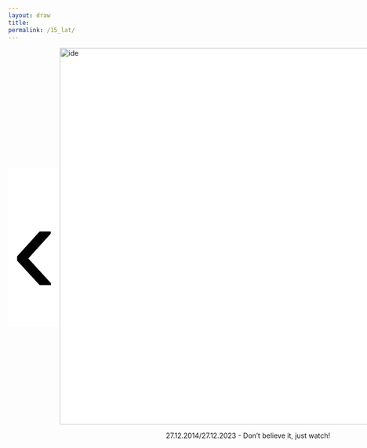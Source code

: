 ```yaml
---
layout: draw
title:
permalink: /15_lat/
---
```


<div style="text-align:left; display: flex; align-items: center;">
  <div style="flex: 0 0 10%;" class="vertical-center"><button onclick="prevImage();" style="border: 0px; background-color:white;"> 
    <span class="arrowhtml">&#8249;</span> </button> 
  </div>
  <div id="div-img" style="flex: 0 0 70%;">
    <img class="vertical-center" id="image" src="{{ site.baseurl }}/images/15_lat/just_watch.png" alt="ide" style="width: 80vw">
    <p style="text-align:center" id="year-sub"> 27.12.2014/27.12.2023 - Don’t believe it, just watch! </p>
  </div>
  <div id="div-txt" style="flex: 0 0 0%; align-items: center;">
    <p style="text-align:left; margin-left: 100px;" id="subtitle"> </p>
  </div>
  <div style="flex: 0 0 10%;" class="vertical-center"><button onclick="nextImage();" style="border: 0px; background-color:white;"> 
    <span class="arrowhtml">&#8250;</span> </button>
  </div>
</div>


<script>

var index      = 0;
var array      = [0, 8, 16, 25, 32, 41, 45, 54];
var image_list = [
                  "{{ site.baseurl }}/images/15_lat/just_watch.png",
                  "{{ site.baseurl }}/images/15_lat/2014/deskurow.jpg",
                  "{{ site.baseurl }}/images/15_lat/2014/wymyslilam.JPG",
                  "{{ site.baseurl }}/images/15_lat/2014/blue_jeans.png",
                  "{{ site.baseurl }}/images/15_lat/2014/rozpierdolilas.JPG",
                  "{{ site.baseurl }}/images/15_lat/2014/misty.JPG",
                  "{{ site.baseurl }}/images/15_lat/2014/wilczyslad.JPG",
                  "{{ site.baseurl }}/images/15_lat/2014/aleakoncert.jpg",

                  "{{ site.baseurl }}/images/15_lat/2015/znow.jpg",
                  "{{ site.baseurl }}/images/15_lat/2015/piano.jpg",
                  "{{ site.baseurl }}/images/15_lat/2015/onaczarna.png",
                  "{{ site.baseurl }}/images/15_lat/2015/jaskolka.JPG",
                  "{{ site.baseurl }}/images/15_lat/2015/calusy.jpg",
                  "{{ site.baseurl }}/images/15_lat/2015/remont.jpg",
                  "{{ site.baseurl }}/images/15_lat/2015/mnm-luzna.jpg",
                  "{{ site.baseurl }}/images/15_lat/2015/mimuw.png",
                  
                  "{{ site.baseurl }}/images/15_lat/2016/przepasc.png",
                  "{{ site.baseurl }}/images/15_lat/2016/bistro.png",
                  "{{ site.baseurl }}/images/15_lat/2016/czarna_hancza.JPG",
                  "{{ site.baseurl }}/images/15_lat/2016/iskra.png",
                  "{{ site.baseurl }}/images/15_lat/2016/srebrzy.png",
                  "{{ site.baseurl }}/images/15_lat/2016/falling.png",
                  "{{ site.baseurl }}/images/15_lat/2016/okosmoka.png",
                  "{{ site.baseurl }}/images/15_lat/2016/czolg.JPG",
                  "{{ site.baseurl }}/images/15_lat/2016/jungle.png",

                  "{{ site.baseurl }}/images/15_lat/2017/tancz.png",
                  "{{ site.baseurl }}/images/15_lat/2017/bojery.png",
                  "{{ site.baseurl }}/images/15_lat/2017/zegarmistrz.png",
                  "{{ site.baseurl }}/images/15_lat/2017/bernardynska.png",
                  "{{ site.baseurl }}/images/15_lat/2017/slub.png",
                  "{{ site.baseurl }}/images/15_lat/2017/portugalia.jpg",
                  "{{ site.baseurl }}/images/15_lat/2017/gotham.png",

                  "{{ site.baseurl }}/images/15_lat/2018/volvo.png",
                  "{{ site.baseurl }}/images/15_lat/2018/lapared.png",
                  "{{ site.baseurl }}/images/15_lat/2018/fuerta.png",
                  "{{ site.baseurl }}/images/15_lat/2018/prysznic.png",
                  "{{ site.baseurl }}/images/15_lat/2018/szpital.jpg",
                  "{{ site.baseurl }}/images/15_lat/2018/rebel.jpg",
                  "{{ site.baseurl }}/images/15_lat/2018/dom-wrobli.png",
                  "{{ site.baseurl }}/images/15_lat/2018/grancanaria.png",
                  "{{ site.baseurl }}/images/15_lat/2018/piorun.png",

                  "{{ site.baseurl }}/images/15_lat/2019/jeruszalaim.jpg",
                  "{{ site.baseurl }}/images/15_lat/2019/garda.jpg",
                  "{{ site.baseurl }}/images/15_lat/2019/lusterko.jpg",
                  "{{ site.baseurl }}/images/15_lat/2019/siniak.jpg",
                  "{{ site.baseurl }}/images/15_lat/2019/zmywcia.jpg",
                  "{{ site.baseurl }}/images/15_lat/2019/izrael.JPG",
                  "{{ site.baseurl }}/images/15_lat/2019/call.jpg",
                  "{{ site.baseurl }}/images/15_lat/2019/palma.jpg",

                  "{{ site.baseurl }}/images/15_lat/2020/like_a_bird.jpg",
                  "{{ site.baseurl }}/images/15_lat/2020/fuerta.jpg",

                  "{{ site.baseurl }}/images/15_lat/2021/30stka.JPG",
                  "{{ site.baseurl }}/images/15_lat/2021/brzuch.jpg",
                  "{{ site.baseurl }}/images/15_lat/2021/chleb.jpg",

                  "{{ site.baseurl }}/images/15_lat/2022/chmurko.JPG",

                  "{{ site.baseurl }}/images/15_lat/2023/overthrown.jpg",
                  "{{ site.baseurl }}/images/15_lat/2023/overthrown.jpg",
                  "{{ site.baseurl }}/images/15_lat/2023/czarny_pocisk.jpg",
                  "{{ site.baseurl }}/images/15_lat/2023/oddech.jpg",
                  "{{ site.baseurl }}/images/15_lat/2023/justken.jpg",
                  ]

var text_list = [ "27.12.2014/27.12.2023 - Don’t believe it, just watch!",
                  
                  "Na szarość naszych nocy \n na naszą bezimienność \n na szarość i nijakość \n jutrzejszych naszych marzeń \n na twarzy przezroczystość \n na twarze bez wyrazu \n na nasze oddalenie \n na naszą nieobecność \n i rozmów obojętność \n listek iskierkę cieni \n jak kotwicę \n wbij w nasze serce \n\n Deskurów, maj 2014",
                  "Dzisiaj nagle wymyśliłem Ciebie \n Twoje imię zadźwięczało we mnie \n Choć tyle innych jest \n Znam tylko jego dźwięk \n\n Błota Karwieńskie, sierpień 2014",
                  "Blue jeans, white shirt \n Walked into the room \n you know you made my eyes burn \n It was like James Dean, for sure \n You so fresh to death and sick as ca-cancer \n You were sorta punk rock, I grew up on hip hop \n But you fit me better than my favorite sweater, and I know \n That love is mean, and love hurts \n But I still remember that day we met in December, oh baby \n\n Ursynów 2014", 
                  "Rozpierdoliłaś mi wakacje \n Na dworcu stoję sam \n\n Warszawa-Bieszczady, wrzesień 2014",
                  "Far Over the Misty Mountains Cold \n To Dungeons Deep and Caverns Old \n We must away ere break of day \n To find our long-forgotten gold \n\n The Pines were Roaring on The Heights \n The Winds were Moaning in the Night \n The Fire was Red, it Flaming Spread \n The Trees Like Torches Blazed with Light \n\n Bieszczady, wrzesień 2014",
                  "Za wilczym śladem podążę w zamieć \n I twoje serce wytropię uparte \n Przez gniew i smutek, stwardniałe w kamień \n Rozpalę usta     smagane wiatrem \n\n Bieszczady, wrzesień 2014",
                  "A śnieg biały błyska pod czarnymi kołami \n Tu czas odmierzamy pustymi flaszkami \n Dla ludzi umarłych już nie ma zbawienia \n Pod stalowym niebem nic się nie zmienia \n\n 2 koła, listopad 2014",
                  
                  "Znów wędrujemy ciepłym krajem, malachitową łąką morza - 2015",
                  "And the newspapers were fooling \n And the ash-trays have retired \n Cause the piano has been drinking \n The piano has been drinking \n The piano has been drinking, not me \n Not me, not me, not me, not me \n\n Londyn, luty 2015",
                  "Nie nasza rzecz nasza rzecz naszą robić rzecz \n\n Verfluchten polnischen, polnischen \n partisanen, banditen, banditen \n\n Halo halo! \n Tutaj Londyn! tutaj Londyn! \n Ona czarna, \n A on blondyn, a on blodyn \n\n Londyn, luty 2015",
                  "Jaskółka czarny sztylet, wydarty z piersi wiatru \n Nagła smutku kotwica, z niewidzialnego jachtu \n Katedra ją złowiła w sklepienia sieć wysoką \n Jak śmierć kamienna bryła \n Jak wyrok naw prostokąt \n Jaskółka błyskawica w kościele obumarłym \n Tnie jak czarne nożyce lęk, który ją ogarnia \n\n Londyn, luty 2015",
                  "Hey, brother, nice and steady \n Put down your drink, you ready \n It's hard when things get messy \n (They call it lonely digging) \n Your booty shaking, you know \n Your head has no right to say no \n Tonight it's ready, set, go \n Baby can you move it round the rhythm \n So we can get with'em \n To the ground and get us a rock and roll round \n Just a downtown body body coming with a super-hottie \n Let's go, yes, no, hell no \n\n Warszawa-Berlin Express, 26.05.2015",
                  "Must be the reason \n why I'm king of my castle \n Must be the reason \n why I'm freeing my trapped soul \n Must be the reason \n why I'm king of my castle \n Must be a reason \n why I'm making examples of you \n\n Neseberska, lipiec 2015",
                  "Czy to gawron był takim mistrzem w swoim rzemiośle, czy to samochód był tak doskonały, dość że wkrótce otworzywszy oczy zobaczyła pod sobą nie ciemność boru, lecz rozedrgane jezioro świateł Moskwy. \n\n Warszawa, sierpień 2015",
                  "Automaty liczą, liczą, liczą \n Liczą cały czas \n Automaty liczą na człowieka \n Automaty liczą, programują, odgarniają śnieg \n Liczną liczbą liczą obliczenia, \n Automaty, liczą, mylą się, a powinny nie \n Automaty automatyzują \n Automaty szybko niszczą się \n Ale znowu się reprodukują \n (...) \n Wielkie automaty liczą nas, segregują nas, \n Małych ludzi, co je obsługują, \n Wykonują rzędy długich liczb, \n Niewiadomych liczb, \n Oznaczają nas symbolem x \n\n MIMUW, wrzesień 2015",

                  "Możesz słuchać plusku wody, możesz zostać z nią do rana - 2016",
                  "Nie pasuję do tego miejsca \n Tutaj siedzi liga pierwsza \n I choć miłość najważniejsza \n Nie zbliża mnie do zwycięstwa \n\n Sopot, 26.05.2016",
                  "Reggae reggae reggae bieszczadzkie \n Reggae reggae reggae \n Słońcem pachnące ma jagód smak \n Reggae reggae reggae bieszczadzkie \n Reggae reggae reggae \n Jak potok rwące przed siebie gna \n\n Czarna Hańcza, lipiec 2016",
                  "Bądź, bądź, bądź dla mnie iskrą \n A kiedy z nieba spłynie jakaś szarość \n Rozpalę naszą rzeczywistość \n Bądź, bądź, bądź Panią świata \n A kiedy spojrzę znowu na Twoją twarz \n Przypomnę sobie smak lata \n\n Czarna Hańcza, lipiec 2016",
                  "Dziewczyny szare, płaskie jak filc \n Słuchają pustych słów \n Poprzez tysiące mroźnych mil \n Srebrzy im piersi nów \n A jak majowy dzwon na dnie \n Gdy zatopiony w drzwi \n Tak w piersiach serca tłuką się \n Serca koloru krwi \n\n Rodonit, sierpień 2016",
                  "Well I turn around to look at you \n You light a cigarette \n The guy you're with he's up and split \n The chair next to you's free \n And I hope that you don't fall in love with me \n\n Albania, sierpień 2016",
                  "Patrzę w oko smoka \n i wzruszam ramionami. \n Jest czerwiec. Wyraźnie. \n Tuż po południu była burza. \n Zmierzch zapada najpierw \n na idealnie kwadratowych skwerach. \n\n Albania, sierpień 2016",
                  "Wszyscy z drogi idę jak czołg \n To miasto będzie dziś zdobyte \n Poddajcie się! Poddajcie się! Dziewczyny też \n Kto nie jest ze mną na przeciwko jest \n Tu będzie bal, tu będzie bal, czy chcesz czy nie \n\n Tirana, sierpień 2016",
                  "Welcome to the jungle \n We’ve got fun and games \n We’ve got everything you want \n Hon we know the names! \n\n Czarnogóra, sierpień 2016",
                  
                  "To nie karnawał, ale tańczyć chcę i będę tańczył z nią co dzień - 2017",
                  "I’m on a boat! \n I’m on a boat! \n Everybody look at me \n cause I’m sailing on a boat! \n\n Giżycko, styczeń 2017",
                  "A kiedy przyjdzie także po mnie \n Zegarmistrz światła purpurowy \n By mi zabełtać błękit w głowie \n To będę jasny i gotowy \n\n Lwów, maj 2017",
                  "Z jakiegoś okna leci fu-gee-la-la \n widać że płynie ostatni letni balet \n zniknięty wieczór zniknięte słowa \n zniknięty facet \n\n Idę przez osiedle jak przez tren \n Ostatni Dzień Sierpnia roztapia się \n W windzie pachnie mokrym psem \n patrzę w lustro w którym nie odbijam się \n jest mnie za mało na lustra \n\n Czerniaków, Bernardyńska Woda, czerwiec 2017",
                  "Kiedy przypłynie perłowa łódź \n Jak o tym śpiewa serce \n Ja Cię zawołam na cały głos \n Nie nie opuszczaj mnie już więcej \n\n Służew, 17.09.2017",
                  "Zaopiekuj się mną \n Nawet, gdy powodów brak! \n Zaopiekuj się mną, \n Mocno tak! \n\n I prawie kochasz mnie \n I jesteś obok! \n Już nienawidzę Cię, \n Tak kolorową! \n\n Portugalia, lipiec 2017",
                  "Ja opuszczam Gotham z Kobietą Kotem! \n\n Mój pojazd rdzewieje na parkingu \n Mój kostium mam w walizce, nie użyję go nigdy \n\n Tak bardzo chciałem żeby przetrwało \n A teraz już mi się nie chce \n I niech to miasto sczeźnie \n\n Warszawa, sierpień 2017",
                  
                  "Ohhh, I can't quit you, baby, So I'm gonna put you down for awhile! - 2018",
                  "Omen piekieł kierował \n Twoim statkiem na ten brzeg \n Ojciec mówił mi córko \n Upij w sztok, a poznasz go \n Słowo rzekło się \n Będziesz dzieci mieć \n Czy pamiętasz z kim i gdzie? \n\n La Pared, styczeń 2018",
                  "Tell your heart that I'm the one \n Tell your heart it's me \n I want you \n Rockin' back inside my heart \n I want you \n Rockin' back inside my heart \n Rockin' back inside my heart \n Shadow in my house \n The man he has brown eyes \n She'll never go to Hollywood \n Love moves me \n\n Fuerta, styczeń 2018",
                  "Wybacz proszę, \n Gdy się tak uśmiecham \n Wybacz proszę \n Lecz nie na to czekam \n\n Wszystko czego dzis chce, \n Pamietaj o tym \n Polecieć chcę \n Tam i z powrotem \n Z ramion twych wprost \n Do nieba, do nieba \n\n Nowy York, kwiecień 2018",
                  "\n\n Szpital Św. Zofii, czerwiec 2018",
                  "You told me once I have a rebel heart \n I don't know if that's true \n But I believe you saw something in me that lives inside you too \n Now all I hear is the wind \n There's a storm coming through \n Did I misplace or forsake my love \n Now that I gave it to you? \n\n Stróża, sierpien 2018",
                  "Nic nie mam \n Zdmuchnęła mnie ta jesień całkiem \n Nawet nie wiem \n Jak tam sprawy za lasem \n Rano wstaję, poemat chwalę \n Biorę się za słowo jak za chleb \n\n Rzeczywiście tak jak księżyc \n Ludzie znają mnie tylko z jednej \n Jesiennej strony \n\n Dziekanów Polski, wrzesień 2018",
                  "Oto święty szczyt \n Jestem tutaj z nim \n Patrzę stąd na Babiloon \n Patrzę stąd na Babiloon \n Hej panie zły, jak się pan ma? \nJak tam pana gra? \n Nie nie nie nie nie nie nie nie tak \n\n Gran Canaria, grudzień 2018",
                  "Ta, nowa rana, ten sam szpital \n Doktor, nic nie pytaj, tylko zszyj tu i zszyj tam \n Ty, chwilka, pęka stów kilka \n Jesteś w moich winklach, to mój squat, park  i drink bar \n Miasto żyje we mnie, we mnie zdycha \n Grzechem stracić jest spryt, nie te brednie, że pycha \n\n Las Palmas, grudzień 2018",

                  "Oh Jerusalem - 2019",
                  "\n\n Jezioro Garda, maj 2019",
                  "\n\n Włochy, maj 2019",
                  "\n\n Warszawa, czerwiec 2019",
                  "\n\n Warszawa, lipiec 2019",
                  "\n\n Jezioro Genezaret, wrzesień 2019",
                  "For now I need your hidden love \n I'm cold as a new razor blade \n You left when I told you I was curious \n I never said that I was brave \n\n Oh so long, Marianne, it's time that we began \n to laugh and cry and cry and laugh about it all again \n\n Warszawa / Las Palmas, listopad 2019",
                  "\n\n Legionowo, listopad 2019",

                  "Like a bird on a wire \n Like a drunk in a midnight choir \n I have tried in my way to be free \n\n Sopot, luty 2020",
                  "\n\n Fuerta, listopad 2020",

                  "2021",
                  "\n\n Deski, czerwiec 2021",
                  "Z wielu pieców się jadło chleb \n Bo od lat przyglądam się światu \n Nieraz rano zabolał łeb \n I mówili zmiana klimatu \n Czasem trafił się wielki raut \n Albo feta proletariatu \n Czasem podróż w najlepszym z aut \n Częściej szare drogi powiatu \n\n Cafe Atlantis, październik 2021",

                  "Chmurko, jesteś różowa \n przypominam sobie \n twarze współuczniów \n współwięźniów \n współżołnierzy \n wszystkie były tępe i wyrażały tylko jedno \n moja twarz była w tym wszystkim najstraszniejsza \n bo moja \n Chmurko, niebieskie niebo \n Chmurko, niebieskie niebo \n\n Madera, marzec 2022",

                  "2023",
                  "Your faith was strong but you needed proof \n You saw her bathing on the roof \n Her beauty in the moonlight overthrew you \n She tied you to a kitchen chair \n She broke your throne, and she cut your hair \n And from your lips she drew the Hallelujah \n\n Sycylia, wrzesień 2023",
                  "Mówią na niego Czarny Pocisk \n On samochodem mknie \n W czyste białe światło \n Nucąc rzewną pieśń \n Nie wołaj nie zaklinaj \n Nie usłyszy nic \n Tu nie miał nigdy domu i każdy z niego drwi \n\n Sycylia, wrzesień 2023",
                  "Jeszcze mi głupio \n Jeszcze wstyd \n Nie jestem gotowa \n Nie przyjdą te słowa \n Znasz mnie \n Chyba gdzieś głębiej muszę zejść \n Cała się trzęsę jest mi źle \n Bałagan mam w głowie \n Nie myślę rozsądnie \n\n Warszawa, lipiec 2023",
                  "I'm just Ken (and I'm enough) \n And I'm great at doing stuff \n So, hey, check me out, yeah, I'm just Ken \n My name's Ken (and so am I) \n Put that manly hand in mine \n So, hey, world, check me out, yeah, I'm just Ken \n\n Mazury, lipiec 2023",
                  ]

var index_no = image_list.length;

function formatTextWithLineBreaks(text) {
    return text.replace(/\n/g, "<br>");
}

function prevImage()
{
  var divimg  = document.getElementById("div-img");
  var divtxt  = document.getElementById("div-txt");
  var img     = document.getElementById("image");
  var txt     = document.getElementById("subtitle");
  var yeartxt = document.getElementById("year-sub");

  index = (index - 1) % index_no;
  
  if (array.includes(index)) {
    divimg.style.flex = "0 0 70%";
    divtxt.style.flex = "0 0 0%";
    img.src           = image_list[index];
    txt.innerHTML     = "";
    yeartxt.innerHTML = text_list[index];
  }
  else {
    divimg.style.flex = "0 0 50%";
    divtxt.style.flex = "0 0 30%";
    img.src           = image_list[index];
    txt.innerHTML     = formatTextWithLineBreaks(text_list[index]);
    yeartxt.innerHTML = "";
  }
  return false;
}

function nextImage()
{
  var divimg  = document.getElementById("div-img");
  var divtxt  = document.getElementById("div-txt");
  var img     = document.getElementById("image");
  var txt     = document.getElementById("subtitle");
  var yeartxt = document.getElementById("year-sub");
  
  index = (index + 1) % index_no;

  if (array.includes(index)) {
    divimg.style.flex = "0 0 70%";
    divtxt.style.flex = "0 0 0%";
    img.src           = image_list[index];
    txt.innerHTML     = "";
    yeartxt.innerHTML = text_list[index];
  }
  else {
    divimg.style.flex = "0 0 50%";
    divtxt.style.flex = "0 0 30%";
    img.src           = image_list[index];
    txt.innerHTML     = formatTextWithLineBreaks(text_list[index]);
    yeartxt.innerHTML = "";
  }
  return false;
}

</script>


<style>

.arrowhtml {
  color: black;
  font-size: 7vh;
}

.vertical-center {
  margin: auto;
  display: flex;
  align-items: center;
  justify-content: center;
  border-width: 0px;
  background-color: white;
}

.arrowhtml:hover {
    color: red;
    font-size: 7vh;
  }

</style>
